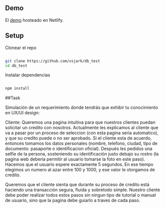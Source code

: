 ## Demo
El [demo](https://spontaneous-fox-7b2978.netlify.app/) hosteado en Netlify.

## Setup
Clonear el repo
```bash

git clone https://github.com/xsjark/db_test
cd db_test

```

Instalar dependencias
```bash

npm install

```
##Task

Simulación de un requerimiento donde tendrás que exhibir tu conocimiento en UX/UI design:

Cliente: Queremos una pagina intuitiva para que nuestros clientes puedan solicitar un credito con nosotros. Actualmente les explicamos al cliente que va a pasar por un proceso de seleccion (con esta pagina sería automatico), y que su credito puede o no ser aprobado. Si el cliente esta de acuerdo, entonces tomamos los datos personales (nombre, telefono, ciudad, tipo de documento: pasaporte o identificacion oficial).
Después les pedidos una selfie de la persona, sosteniendo su identificación justo debajo su rostro (la pagina web debería permitir al usuario tomarse la foto en este paso). Hacemos que el usuario espere exactamente 5 segundos. En ese tiempo elegimos un numero al azar entre 100 y 1000, y ese valor le otorgamos de credito.

Queremos que el cliente sienta que durante su proceso de credito está haciendo una transacción segura, fluida y sobretodo simple. Nuestro cliente debe poder realizar todos estos pasos sin ningun tipo de tutorial o manual de usuario, sino que la pagina debe guiarlo a traves de cada paso.